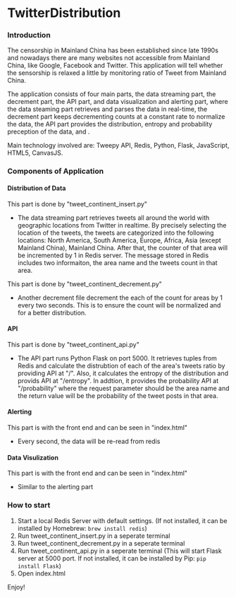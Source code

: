 # TwitterDistribution

### Introduction
The censorship in Mainland China has been established since late 1990s and nowadays there are many websites not accessible from Mainland China, like Google, Facebook and Twitter. This application will tell whether the sensorship is relaxed a little by monitoring ratio of Tweet from Mainland China.

The application consists of four main parts, the data streaming part, the decrement part, the API part, and data visualization and alerting part, where the data steaming part retrieves and parses the data in real-time, the decrement part keeps decrementing counts at a constant rate to normalize the data, the API part provides the distribution, entropy and probability preception of the data, and .

Main technology involved are: Tweepy API, Redis, Python, Flask, JavaScript, HTML5, CanvasJS.


### Components of Application
#### Distribution of Data
This part is done by "tweet_continent_insert.py"
- The data streaming part retrieves tweets all around the world with geographic locations from Twitter in realtime. By precisely selecting the location of the tweets, the tweets are categorized into the following locations: North America, South America, Europe, Africa, Asia (except Mainland China), Mainland China. After that, the counter of that area will be incremented by 1 in Redis server. The message stored in Redis includes two informaiton, the area name and the tweets count in that area.

This part is done by "tweet_continent_decrement.py"
- Another decrement file decrement the each of the count for areas by 1 every two seconds. This is to ensure the count will be normalized and for a better distribution.


#### API
This part is done by "tweet_continent_api.py"
- The API part runs Python Flask on port 5000. It retrieves tuples from Redis and calculate the distrubtion of each of the area's tweets ratio by providing API at "/". Also, it calculates the entropy of the distribution and provids API at "/entropy". In addtion, it provides the probability API at "/probability" where the request parameter should be the area name and the return value will be the probability of the tweet posts in that area.


#### Alerting
This part is with the front end and can be seen in "index.html"
- Every second, the data will be re-read from redis


#### Data Visulization
This part is with the front end and can be seen in "index.html"
- Similar to the alerting part




### How to start
1. Start a local Redis Server with default settings. (If not installed, it can be installed by Homebrew: 
    ```brew install redis```)
2. Run tweet_continent_insert.py in a seperate terminal
3. Run tweet_continent_decrement.py in a seperate terminal
4. Run tweet_continent_api.py in a seperate terminal (This will start Flask server at 5000 port. If not installed, it can be installed by Pip: ```pip install Flask```)
4. Open index.html

Enjoy!


